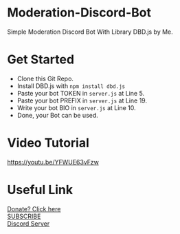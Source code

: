 # Moderation-Discord-Bot
Simple Moderation Discord Bot With Library DBD.js by Me.

# Get Started
- Clone this Git Repo.
- Install DBD.js with `npm install dbd.js`
- Paste your bot TOKEN in `server.js` at Line 5.
- Paste your bot PREFIX in `server.js` at Line 19.
- Write your bot BIO in `server.js` at Line 10.
- Done, your Bot can be used.

# Video Tutorial
https://youtu.be/YFWUE63vFzw

# Useful Link
[Donate? Click here](https://saweria.co/GameZone) <br>
[SUBSCRIBE](https://www.youtube.com/channel/UCivNM8PQXc5LzvTQXqdR6eA) <br>
[Discord Server](https://discord.gg/8SbK8AhVW4) <br>
